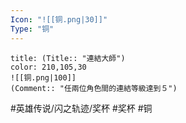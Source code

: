 ```yaml
---
Icon: "![[铜.png|30]]"
Type: "铜"
---
```

```ad-ed-sen-1-brozen
title: (Title:: "連結大師")
color: 210,105,30
![[铜.png|100]]
(Comment:: "任兩位角色間的連結等級達到５")
```

#英雄传说/闪之轨迹/奖杯  #奖杯 #铜